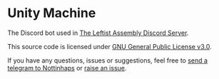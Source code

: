 # **Unity Machine**

The Discord bot used in [The Leftist Assembly Discord Server](https://discord.gg/wem8K5z).

This source code is licensed under [GNU General Public License v3.0](https://github.com/0-beep/unity-machine/blob/master/LICENSE).

If you have any questions, issues or suggestions, feel free to [send a telegram to Nottinhaps](https://www.nationstates.net/page=compose_telegram?tgto=Nottinhaps) or [raise an issue](https://github.com/0-beep/unity-machine/issues/new).